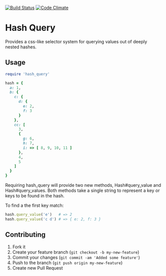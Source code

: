 [![Build Status](https://travis-ci.org/[mje113]/[hash-query].png)](https://travis-ci.org/[mje113]/[hash-query])
[![Code Climate](https://codeclimate.com/github/mje113/hash-query.png)](https://codeclimate.com/github/mje113/hash-query)

# Hash Query

Provides a css-like selector system for querying values out of deeply nested hashes.

## Usage

```ruby
require 'hash_query'

hash = { 
  a: 1, 
  b: { 
    c: {
      d: { 
        e: 2, 
        f: 3 
      }
    },
    cc: [
      3,
      {
        g: 6,
        h: 7,
        i: => [ 8, 9, 10, 11 ]
      },
      4,
      5
    ]
  }
}
```

Requiring hash_query will provide two new methods, Hash#query_value and Hash#query_values.  Both methods take a single string to represent a key or keys to be found in the hash.

To find a the first key match:
```ruby
hash.query_value('e')   # => 2
hash.query_value('c d') # => { e: 2, f: 3 }
```


## Contributing

1. Fork it
2. Create your feature branch (`git checkout -b my-new-feature`)
3. Commit your changes (`git commit -am 'Added some feature'`)
4. Push to the branch (`git push origin my-new-feature`)
5. Create new Pull Request
